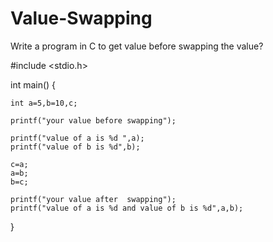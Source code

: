 # Value-Swapping
Write a program in C to get value before swapping the value?

#include <stdio.h>

int main() {

    int a=5,b=10,c;
    
    printf("your value before swapping");
    
    printf("value of a is %d ",a);
    printf("value of b is %d",b);
    
    c=a;
    a=b;
    b=c;
    
    printf("your value after  swapping");
    printf("value of a is %d and value of b is %d",a,b);

}
